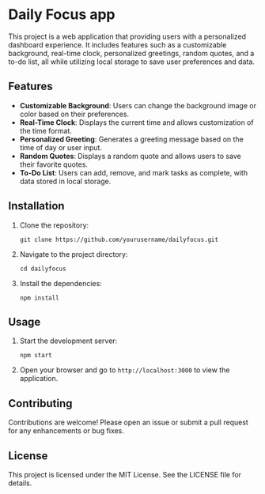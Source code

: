 # Daily Focus app

This project is a web application that providing users with a personalized dashboard experience. It includes features such as a customizable background, real-time clock, personalized greetings, random quotes, and a to-do list, all while utilizing local storage to save user preferences and data.

## Features

- **Customizable Background**: Users can change the background image or color based on their preferences.
- **Real-Time Clock**: Displays the current time and allows customization of the time format.
- **Personalized Greeting**: Generates a greeting message based on the time of day or user input.
- **Random Quotes**: Displays a random quote and allows users to save their favorite quotes.
- **To-Do List**: Users can add, remove, and mark tasks as complete, with data stored in local storage.

## Installation

1. Clone the repository:
   ```
   git clone https://github.com/yourusername/dailyfocus.git
   ```
2. Navigate to the project directory:
   ```
   cd dailyfocus
   ```
3. Install the dependencies:
   ```
   npm install
   ```

## Usage

1. Start the development server:
   ```
   npm start
   ```
2. Open your browser and go to `http://localhost:3000` to view the application.

## Contributing

Contributions are welcome! Please open an issue or submit a pull request for any enhancements or bug fixes.

## License

This project is licensed under the MIT License. See the LICENSE file for details.
